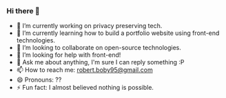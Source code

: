 ### Hi there 👋

<!--
**nemesisBR/nemesisBR** is a ✨ _special_ ✨ repository because its `README.md` (this file) appears on your GitHub profile.

Here are some ideas to get you started:
-->
- 🔭 I’m currently working on privacy preserving tech. 
- 🌱 I’m currently learning how to build a portfolio website using front-end technologies.
- 👯 I’m looking to collaborate on open-source technologies.
- 🤔 I’m looking for help with front-end!
- 💬 Ask me about anything, I'm sure I can reply something :P
- 📫 How to reach me: robert.boby95@gmail.com
- 😄 Pronouns: ??
- ⚡ Fun fact: I almost believed nothing is possible.

